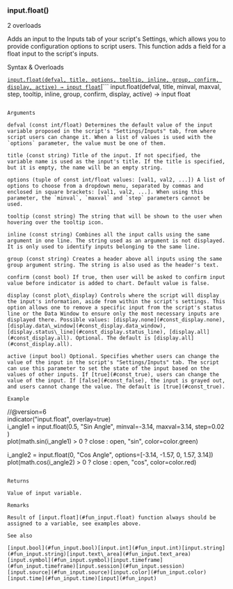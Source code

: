 ### input.float()

2 overloads

Adds an input to the Inputs tab of your script's Settings, which allows you to provide configuration options to script users. This function adds a field for a float input to the script's inputs.

Syntax & Overloads

[```
input.float(defval, title, options, tooltip, inline, group, confirm, display, active) → input float
```](#fun_input.float-0)[```
input.float(defval, title, minval, maxval, step, tooltip, inline, group, confirm, display, active) → input float
```](#fun_input.float-1)

Arguments

defval (const int/float) Determines the default value of the input variable proposed in the script's "Settings/Inputs" tab, from where script users can change it. When a list of values is used with the `options` parameter, the value must be one of them.

title (const string) Title of the input. If not specified, the variable name is used as the input's title. If the title is specified, but it is empty, the name will be an empty string.

options (tuple of const int/float values: [val1, val2, ...]) A list of options to choose from a dropdown menu, separated by commas and enclosed in square brackets: [val1, val2, ...]. When using this parameter, the `minval`, `maxval` and `step` parameters cannot be used.

tooltip (const string) The string that will be shown to the user when hovering over the tooltip icon.

inline (const string) Combines all the input calls using the same argument in one line. The string used as an argument is not displayed. It is only used to identify inputs belonging to the same line.

group (const string) Creates a header above all inputs using the same group argument string. The string is also used as the header's text.

confirm (const bool) If true, then user will be asked to confirm input value before indicator is added to chart. Default value is false.

display (const plot\_display) Controls where the script will display the input's information, aside from within the script's settings. This option allows one to remove a specific input from the script's status line or the Data Window to ensure only the most necessary inputs are displayed there. Possible values: [display.none](#const_display.none), [display.data\_window](#const_display.data_window), [display.status\_line](#const_display.status_line), [display.all](#const_display.all). Optional. The default is [display.all](#const_display.all).

active (input bool) Optional. Specifies whether users can change the value of the input in the script's "Settings/Inputs" tab. The script can use this parameter to set the state of the input based on the values of other inputs. If [true](#const_true), users can change the value of the input. If [false](#const_false), the input is grayed out, and users cannot change the value. The default is [true](#const_true).

Example

```
//@version=6  
indicator("input.float", overlay=true)  
i_angle1 = input.float(0.5, "Sin Angle", minval=-3.14, maxval=3.14, step=0.02)  
plot(math.sin(i_angle1) > 0 ? close : open, "sin", color=color.green)  
  
i_angle2 = input.float(0, "Cos Angle", options=[-3.14, -1.57, 0, 1.57, 3.14])  
plot(math.cos(i_angle2) > 0 ? close : open, "cos", color=color.red)
```

Returns

Value of input variable.

Remarks

Result of [input.float](#fun_input.float) function always should be assigned to a variable, see examples above.

See also

[input.bool](#fun_input.bool)[input.int](#fun_input.int)[input.string](#fun_input.string)[input.text\_area](#fun_input.text_area)[input.symbol](#fun_input.symbol)[input.timeframe](#fun_input.timeframe)[input.session](#fun_input.session)[input.source](#fun_input.source)[input.color](#fun_input.color)[input.time](#fun_input.time)[input](#fun_input)
